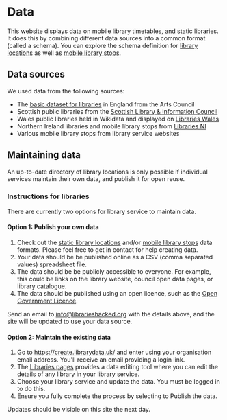 # Data

This website displays data on mobile library timetables, and static libraries. It does this by combining different data sources into a common format (called a schema). You can explore the schema definition for [library locations](https://schema.librarydata.uk/libraries) as well as [mobile library stops](https://schema.librarydata.uk/mobile-library-stops).

## Data sources

We used data from the following sources:

- The [basic dataset for libraries](https://www.artscouncil.org.uk/supporting-arts-museums-and-libraries/supporting-libraries) in England from the Arts Council
- Scottish public libraries from the [Scottish Library & Information Council](https://scottishlibraries.org/find-a-library/)
- Wales public libraries held in Wikidata and displayed on [Libraries Wales](https://libraries.wales/)
- Northern Ireland libraries and mobile library stops from [Libraries NI](https://www.librariesni.org.uk/Libraries/)
- Various mobile library stops from library service websites

## Maintaining data

An up-to-date directory of library locations is only possible if individual services maintain their own data, and publish it for open reuse.

### Instructions for libraries

There are currently two options for library service to maintain data.

#### Option 1: Publish your own data

1. Check out the [static library locations](https://schema.librarydata.uk/libraries) and/or [mobile library stops](https://schema.librarydata.uk/mobile-library-stops) data formats. Please feel free to get in contact for help creating data.
2. Your data should be be published online as a CSV (comma separated values) spreadsheet file.
3. The data should be be publicly accessible to everyone. For example, this could be links on the library website, council open data pages, or library catalogue.
4. The data should be published using an open licence, such as the [Open Government Licence](http://www.nationalarchives.gov.uk/doc/open-government-licence/version/3/).

Send an email to [info@librarieshacked.org](mailto:info@librarieshacked.org) with the details above, and the site will be updated to use your data source.

#### Option 2: Maintain the existing data

1. Go to https://create.librarydata.uk/ and enter using your organisation email address. You'll receive an email providing a login link.
2. The [Libraries pages](https://create.librarydata.uk/libraries) provides a data editing tool where you can edit the details of any library in your library service.
3. Choose your library service and update the data. You must be logged in to do this.
4. Ensure you fully complete the process by selecting to Publish the data.

Updates should be visible on this site the next day.
